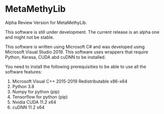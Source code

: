 # MetaMethyLib
Alpha Review Version for MetaMethyLib.

This software is still under development. The current release is an alpha one and might not be stable.

This software is written using Microsoft C# and was developed using Microsoft Visual Studio 2019.
This software uses wrappers that require Python, Kerasa, CUDA abd cuDNN to be installed.

You need to install the following prerequisities to be able to use all the software features:

1) Microsoft Visual C++ 2015-2019 Redistributable x86-x64
2) Python 3.8
3) Numpy for python (pip)
4) Tensorflow for python (pip)
5) Nvidia CUDA 11.2 x64 
6) cuDNN 11.2 x64

